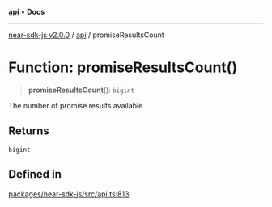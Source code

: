 [**api**](../README.md) • **Docs**

***

[near-sdk-js v2.0.0](../../packages.md) / [api](../README.md) / promiseResultsCount

# Function: promiseResultsCount()

> **promiseResultsCount**(): `bigint`

The number of promise results available.

## Returns

`bigint`

## Defined in

[packages/near-sdk-js/src/api.ts:813](https://github.com/dim-daskalov/near-sdk-js/blob/747cef27e9ea5b250fe75696a18e61a74d9178c8/packages/near-sdk-js/src/api.ts#L813)

